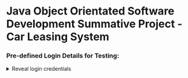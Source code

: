 # Java Object Orientated Software Development Summative Project - Car Leasing System


### Pre-defined Login Details for Testing:
<details>
<summary>Reveal login credentials</summary>

| Username  |   Password    |
|:---------:|:-------------:|
|   admin   | adminpassword |
| user1 |  password1    |

</details>

